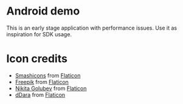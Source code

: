 # Android demo

This is an early stage application with performance issues. 
Use it as inspiration for SDK usage.

# Icon credits

- [Smashicons](https://smashicons.com/) from [Flaticon](www.flaticon.com)
- [Freepik](https://freepik.com/) from [Flaticon](www.flaticon.com)
- [Nikita Golubev]() from [Flaticon](www.flaticon.com)
- [dDara]() from [Flaticon](www.flaticon.com)